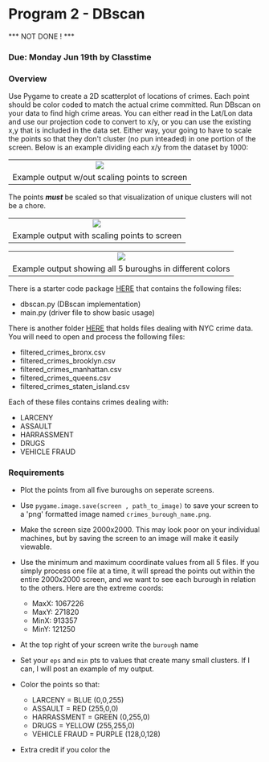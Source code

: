 Program 2 - DBscan
=========

*** NOT DONE ! ***

### Due: Monday Jun 19th by Classtime


### Overview

Use Pygame to create a 2D scatterplot of locations of crimes. Each point should be color coded to match the actual crime committed. Run DBscan on your data to find high crime areas. You can either read in the Lat/Lon data and use our projection code to convert to x/y, or you can use the existing x,y that is included in the data set. Either way, your going to have to scale the points so that they don't cluster (no pun inteaded) in one portion of the screen. Below is an example dividing each x/y from the dataset by 1000:

|       |
|:------:|
| ![](https://d3vv6lp55qjaqc.cloudfront.net/items/0b111F2h3k0f3i1T2x2l/%5Baf6c80974353cb65e2d1a0d7c9578d8a%5D_Screenshot%25202017-06-15%252017.47.11.png?X-CloudApp-Visitor-Id=1094421) |
| Example output w/out scaling points to screen |

The points ***must*** be scaled so that visualization of unique clusters will not be a chore. 

|       |
|:------:|
| ![](https://d3vv6lp55qjaqc.cloudfront.net/items/28462H2A361E0r3F0K14/Screenshot%202017-06-15%2019.23.55.png?X-CloudApp-Visitor-Id=1094421) |
| Example output with scaling points to screen |

|       |
|:------:|
| ![](https://d3vv6lp55qjaqc.cloudfront.net/items/20121R0e3Y3T2u2P2Q45/screen_shot_400x.png) |
| Example output showing all 5 buroughs in different colors |

There is a starter code package [HERE](https://github.com/rugbyprof/4553-Spatial-DS/tree/master/Resources/Dbscan_Ex) that contains the following files:

- dbscan.py (DBscan implementation)
- main.py (driver file to show basic usage)


There is another folder [HERE](https://github.com/rugbyprof/4553-Spatial-DS/tree/master/Resources/NYPD_CrimeData)  that holds files dealing with NYC crime data. You will need to open and process the following files:

- filtered_crimes_bronx.csv
- filtered_crimes_brooklyn.csv
- filtered_crimes_manhattan.csv
- filtered_crimes_queens.csv
- filtered_crimes_staten_island.csv

Each of these files contains crimes dealing with:

 - LARCENY
 - ASSAULT
 - HARRASSMENT
 - DRUGS
 - VEHICLE FRAUD

### Requirements

- Plot the points from all five buroughs on seperate screens.
- Use `pygame.image.save(screen , path_to_image)` to save your screen to a 'png' formatted image named `crimes_burough_name.png`. 
- Make the screen size 2000x2000. This may look poor on your individual machines, but by saving the screen to an image will make it easily viewable.
- Use the minimum and maximum coordinate values from all 5 files. If you simply process one file at a time, it will spread the points out within the entire 2000x2000 screen, and we want to see each burough in relation to the others. Here are the extreme coords:
    - MaxX: 1067226
    - MaxY: 271820
    - MinX: 913357
    - MinY: 121250
    

    
- At the top right of your screen write the `burough` name 
- Set your `eps` and `min` pts to values that create many small clusters. If I can, I will post an example of my output.
- Color the points so that:
     - LARCENY       = BLUE (0,0,255)
     - ASSAULT       = RED (255,0,0)
     - HARRASSMENT   = GREEN (0,255,0)
     - DRUGS         = YELLOW (255,255,0)
     - VEHICLE FRAUD = PURPLE (128,0,128)
- Extra credit if you color the 
